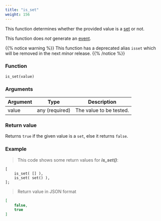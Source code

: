 ```yaml
---
title: "is_set"
weight: 156
---
```


This function determines whether the provided value is a [set](../../data-types/set) or not.

This function does *not* generate an [event](../../overview/events).

{{% notice warning %}}
This function has a deprecated alias `isset` which will be removed in the next *minor* release.
{{% /notice %}}

### Function

`is_set(value)`

### Arguments

Argument | Type | Description
-------- | ---- | -----------
value | any (required) | The value to be tested.

### Return value

Returns `true` if the given value is a `set`, else it returns `false`.

### Example

> This code shows some return values for ***is_set()***:

```thingsdb,json_response
[
    is_set( [] ),
    is_set( set() ),
];
```

> Return value in JSON format

```json
[
    false,
    true
]
```
